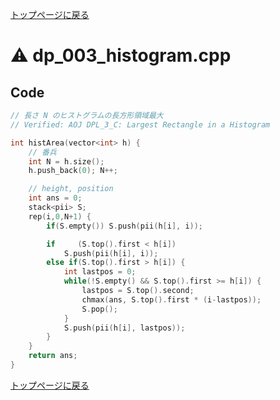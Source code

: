 <!-- mathjax config similar to math.stackexchange -->
<script type="text/x-mathjax-config">
  MathJax.Hub.Config({ tex2jax: { inlineMath: [ ['$','$'] ] } });
</script>
<script type="text/javascript"
  src="http://cdn.mathjax.org/mathjax/latest/MathJax.js?config=TeX-AMS_HTML">
</script>
<meta http-equiv="X-UA-Compatible" CONTENT="IE=EmulateIE7" />

<script type="text/javascript" src="https://cdnjs.cloudflare.com/ajax/libs/jquery/3.4.1/jquery.min.js"></script>
<link rel="stylesheet" href="../css/copy-button.css" />
<script type="text/javascript" src="../js/balloons.js"></script>
<script type="text/javascript" src="../js/copy-button.js"></script>



[トップページに戻る](../index.html)

# :warning: dp\_003\_histogram.cpp

## Code

```cpp
// 長さ N のヒストグラムの長方形領域最大
// Verified: AOJ DPL_3_C: Largest Rectangle in a Histogram

int histArea(vector<int> h) {
    // 番兵
    int N = h.size();
    h.push_back(0); N++;

    // height, position
    int ans = 0;
    stack<pii> S;
    rep(i,0,N+1) {
        if(S.empty()) S.push(pii(h[i], i));

        if     (S.top().first < h[i])
            S.push(pii(h[i], i));
        else if(S.top().first > h[i]) {
            int lastpos = 0;
            while(!S.empty() && S.top().first >= h[i]) {
                lastpos = S.top().second;
                chmax(ans, S.top().first * (i-lastpos));
                S.pop();
            }
            S.push(pii(h[i], lastpos));
        }
    }
    return ans;
}
```

[トップページに戻る](../index.html)
